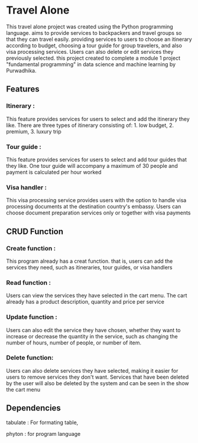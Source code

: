 # Travel Alone
This travel alone project was created using the Python programming language. aims to provide services to backpackers and travel groups so that they can travel easily. providing services to users to choose an itinerary according to budget, choosing a tour guide for group travelers, and also visa processing services. Users can also delete or edit services they previously selected. this project created to complete a module 1 project "fundamental programming" in  data science and machine learning by Purwadhika.

## Features
### Itinerary : 
This feature provides services for users to select and add the itinerary they like. There are three types of itinerary consisting of: 1. low budget, 2. premium, 3. luxury trip

### Tour guide : 
This feature provides services for users to select and add tour guides that they like. One tour guide will accompany a maximum of 30 people and payment is calculated per hour worked

### Visa handler : 
This visa processing service provides users with the option to handle visa processing documents at the destination country's embassy. Users can choose document preparation services only or together with visa payments 


## CRUD Function
### Create function :
This program already has a creat function. that is, users can add the services they need, such as itineraries, tour guides, or visa handlers

### Read function :
Users can view the services they have selected in the cart menu. The cart already has a product description, quantity and price per service

### Update function :
Users can also edit the service they have chosen, whether they want to increase or decrease the quantity in the service, such as changing the number of hours, number of people, or number of item.

### Delete function:
Users can also delete services they have selected, making it easier for users to remove services they don't want. Services that have been deleted by the user will also be deleted by the system and can be seen in the show the cart menu

## Dependencies

tabulate : For formating table,

phyton : for program language
